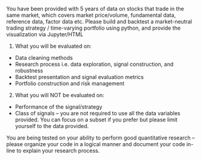You have been provided with 5 years of data on stocks that trade in the same market, which covers market price/volume, fundamental data, reference data, factor data etc. 
Please build and backtest a market-neutral trading strategy / time-varying portfolio using python, and provide the visualization via Jupyter/HTML

1. What you will be evaluated on:
- Data cleaning methods
- Research process i.e. data exploration, signal construction, and robustness
- Backtest presentation and signal evaluation metrics
- Portfolio construction and risk management

2. What you will NOT be evaluated on:
- Performance of the signal/strategy
- Class of signals – you are not required to use all the data variables provided. You can focus on a subset if you prefer but please limit yourself to the data provided.

You are being tested on your ability to perform good quantitative research – please organize your code in a logical manner and document your code in-line to explain your research process. 
